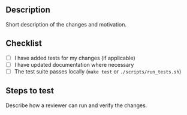 ## Description

Short description of the changes and motivation.

## Checklist
- [ ] I have added tests for my changes (if applicable)
- [ ] I have updated documentation where necessary
- [ ] The test suite passes locally (`make test` or `./scripts/run_tests.sh`)

## Steps to test
Describe how a reviewer can run and verify the changes.
